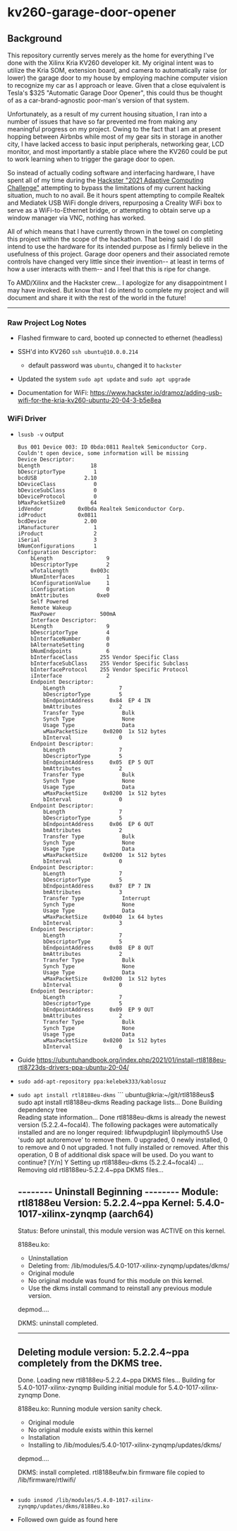 # kv260-garage-door-opener

## Background

This repository currently serves merely as the home for everything I've done with the Xilinx Kria KV260
developer kit.  My original intent was to utilize the Kria SOM, extension board, and camera to automatically
raise (or lower) the garage door to my house by employing machine computer vision to recognize my car as
I approach or leave.  Given that a close equivalent is Tesla's $325 "Automatic Garage Door Opener", this
could thus be thought of as a car-brand-agnostic poor-man's version of that system.

Unfortunately, as a result of my current housing situation, I ran into a number of issues that have so
far prevented me from making any meaningful progress on my project.  Owing to the fact that I am at present
hopping between Airbnbs while most of my gear sits in storage in another city, I have lacked access to basic
input peripherals, networking gear, LCD monitor, and most importantly a stable place where the KV260 could
be put to work learning when to trigger the garage door to open.

So instead of actually coding software and interfacing hardware, I have spent all of my time during the
[Hackster "2021 Adaptive Computing Challenge"](https://www.hackster.io/contests/xilinxadaptivecomputing2021)
attempting to bypass the limitations of my current hacking situation, much to no avail.  Be it hours spent
attempting to compile Realtek and Mediatek USB WiFi dongle drivers, repurposing a Creality WiFi box to serve
as a WiFi-to-Ethernet bridge, or attempting to obtain serve up a window manager via VNC, nothing has worked.

All of which means that I have currently thrown in the towel on completing this project within the scope of
the hackathon.  That being said I do still intend to use the hardware for its intended purpose as I firmly
believe in the usefulness of this project.  Garage door openers and their associated remote controls have
changed very little since their invention-- at least in terms of how a user interacts with them-- and I feel
that this is ripe for change.

To AMD/Xilinx and the Hackster crew... I apologize for any disappointment I may have invoked.  But know that
I do intend to complete my project and will document and share it with the rest of the world in the future!

-----

### Raw Project Log Notes

- Flashed firmware to card, booted up connected to ethernet (headless)

- SSH'd into KV260 `ssh ubuntu@10.0.0.214`
    - default password was `ubuntu`, changed it to `hackster`

- Updated the system `sudo apt update` and `sudo apt upgrade`

- Documentation for WiFi: https://www.hackster.io/dramoz/adding-usb-wifi-for-the-kria-kv260-ubuntu-20-04-3-b5e8ea


### WiFi Driver

- `lsusb -v` output
    ```
    Bus 001 Device 003: ID 0bda:0811 Realtek Semiconductor Corp. 
    Couldn't open device, some information will be missing
    Device Descriptor:
    bLength                18
    bDescriptorType         1
    bcdUSB               2.10
    bDeviceClass            0 
    bDeviceSubClass         0 
    bDeviceProtocol         0 
    bMaxPacketSize0        64
    idVendor           0x0bda Realtek Semiconductor Corp.
    idProduct          0x0811 
    bcdDevice            2.00
    iManufacturer           1 
    iProduct                2 
    iSerial                 3 
    bNumConfigurations      1
    Configuration Descriptor:
        bLength                 9
        bDescriptorType         2
        wTotalLength       0x003c
        bNumInterfaces          1
        bConfigurationValue     1
        iConfiguration          0 
        bmAttributes         0xe0
        Self Powered
        Remote Wakeup
        MaxPower              500mA
        Interface Descriptor:
        bLength                 9
        bDescriptorType         4
        bInterfaceNumber        0
        bAlternateSetting       0
        bNumEndpoints           6
        bInterfaceClass       255 Vendor Specific Class
        bInterfaceSubClass    255 Vendor Specific Subclass
        bInterfaceProtocol    255 Vendor Specific Protocol
        iInterface              2 
        Endpoint Descriptor:
            bLength                 7
            bDescriptorType         5
            bEndpointAddress     0x84  EP 4 IN
            bmAttributes            2
            Transfer Type            Bulk
            Synch Type               None
            Usage Type               Data
            wMaxPacketSize     0x0200  1x 512 bytes
            bInterval               0
        Endpoint Descriptor:
            bLength                 7
            bDescriptorType         5
            bEndpointAddress     0x05  EP 5 OUT
            bmAttributes            2
            Transfer Type            Bulk
            Synch Type               None
            Usage Type               Data
            wMaxPacketSize     0x0200  1x 512 bytes
            bInterval               0
        Endpoint Descriptor:
            bLength                 7
            bDescriptorType         5
            bEndpointAddress     0x06  EP 6 OUT
            bmAttributes            2
            Transfer Type            Bulk
            Synch Type               None
            Usage Type               Data
            wMaxPacketSize     0x0200  1x 512 bytes
            bInterval               0
        Endpoint Descriptor:
            bLength                 7
            bDescriptorType         5
            bEndpointAddress     0x87  EP 7 IN
            bmAttributes            3
            Transfer Type            Interrupt
            Synch Type               None
            Usage Type               Data
            wMaxPacketSize     0x0040  1x 64 bytes
            bInterval               3
        Endpoint Descriptor:
            bLength                 7
            bDescriptorType         5
            bEndpointAddress     0x08  EP 8 OUT
            bmAttributes            2
            Transfer Type            Bulk
            Synch Type               None
            Usage Type               Data
            wMaxPacketSize     0x0200  1x 512 bytes
            bInterval               0
        Endpoint Descriptor:
            bLength                 7
            bDescriptorType         5
            bEndpointAddress     0x09  EP 9 OUT
            bmAttributes            2
            Transfer Type            Bulk
            Synch Type               None
            Usage Type               Data
            wMaxPacketSize     0x0200  1x 512 bytes
            bInterval               0
    ```

- Guide https://ubuntuhandbook.org/index.php/2021/01/install-rtl8188eu-rtl8723ds-drivers-ppa-ubuntu-20-04/
- `sudo add-apt-repository ppa:kelebek333/kablosuz`
- `sudo apt install rtl8188eu-dkms`
        ```
    ubuntu@kria:~/git/rtl8188eus$ sudo apt install rtl8188eu-dkms
    Reading package lists... Done
    Building dependency tree       
    Reading state information... Done
    rtl8188eu-dkms is already the newest version (5.2.2.4~focal4).
    The following packages were automatically installed and are no longer required:
    libfwupdplugin1 libplymouth5
    Use 'sudo apt autoremove' to remove them.
    0 upgraded, 0 newly installed, 0 to remove and 0 not upgraded.
    1 not fully installed or removed.
    After this operation, 0 B of additional disk space will be used.
    Do you want to continue? [Y/n] Y
    Setting up rtl8188eu-dkms (5.2.2.4~focal4) ...
    Removing old rtl8188eu-5.2.2.4~ppa DKMS files...

    -------- Uninstall Beginning --------
    Module:  rtl8188eu
    Version: 5.2.2.4~ppa
    Kernel:  5.4.0-1017-xilinx-zynqmp (aarch64)
    -------------------------------------

    Status: Before uninstall, this module version was ACTIVE on this kernel.

    8188eu.ko:
    - Uninstallation
    - Deleting from: /lib/modules/5.4.0-1017-xilinx-zynqmp/updates/dkms/
    - Original module
    - No original module was found for this module on this kernel.
    - Use the dkms install command to reinstall any previous module version.

    depmod....

    DKMS: uninstall completed.

    ------------------------------
    Deleting module version: 5.2.2.4~ppa
    completely from the DKMS tree.
    ------------------------------
    Done.
    Loading new rtl8188eu-5.2.2.4~ppa DKMS files...
    Building for 5.4.0-1017-xilinx-zynqmp
    Building initial module for 5.4.0-1017-xilinx-zynqmp
    Done.

    8188eu.ko:
    Running module version sanity check.
    - Original module
    - No original module exists within this kernel
    - Installation
    - Installing to /lib/modules/5.4.0-1017-xilinx-zynqmp/updates/dkms/

    depmod....

    DKMS: install completed.
    rtl8188eufw.bin firmware file copied to /lib/firmware/rtlwifi/
    ```
- `sudo insmod /lib/modules/5.4.0-1017-xilinx-zynqmp/updates/dkms/8188eu.ko`
- Followed own guide as found here

